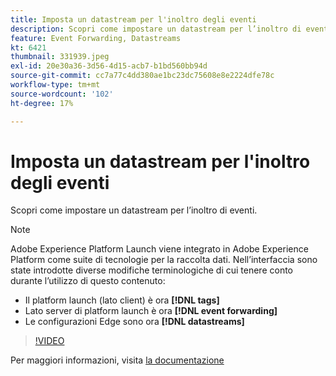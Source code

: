 ```yaml
---
title: Imposta un datastream per l'inoltro degli eventi
description: Scopri come impostare un datastream per l’inoltro di eventi.
feature: Event Forwarding, Datastreams
kt: 6421
thumbnail: 331939.jpeg
exl-id: 20e30a36-3d56-4d15-acb7-b1bd560bb94d
source-git-commit: cc7a77c4dd380ae1bc23dc75608e8e2224dfe78c
workflow-type: tm+mt
source-wordcount: '102'
ht-degree: 17%

---
```


# Imposta un datastream per l&#39;inoltro degli eventi

Scopri come impostare un datastream per l’inoltro di eventi.

>[!NOTE]
>
>Adobe Experience Platform Launch viene integrato in Adobe Experience Platform come suite di tecnologie per la raccolta dati. Nell’interfaccia sono state introdotte diverse modifiche terminologiche di cui tenere conto durante l’utilizzo di questo contenuto:
> 
> * Il platform launch (lato client) è ora **[!DNL tags]**
> * Lato server di platform launch è ora **[!DNL event forwarding]**
> * Le configurazioni Edge sono ora **[!DNL datastreams]**


>[!VIDEO](https://video.tv.adobe.com/v/331939?quality=12&learn=on)

Per maggiori informazioni, visita [la documentazione](https://experienceleague.adobe.com/docs/experience-platform/tags/event-forwarding/getting-started.html#create-a-datastream)
